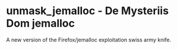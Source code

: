 unmask_jemalloc - De Mysteriis Dom jemalloc
===========================================

A new version of the Firefox/jemalloc exploitation swiss army knife.

